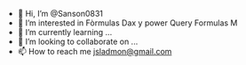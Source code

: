 - 👋 Hi, I’m @Sanson0831
- 👀 I’m interested in Fòrmulas Dax y power Query Formulas M
- 🌱 I’m currently learning ...
- 💞️ I’m looking to collaborate on ...
- 📫 How to reach me jsladmon@gmail.com

<!---
Sanson0831/Sanson0831 is a ✨ special ✨ repository because its `README.md` (this file) appears on your GitHub profile.
You can click the Preview link to take a look at your changes.
--->
